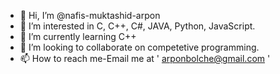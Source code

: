 - 👋 Hi, I’m @nafis-muktashid-arpon
- 👀 I’m interested in C, C++, C#, JAVA, Python, JavaScript. 
- 🌱 I’m currently learning C++
- 💞️ I’m looking to collaborate on competetive programming.
- 📫 How to reach me-Email me at ' arponbolche@gmail.com '

<!---
nafis-muktashid-arpon/nafis-muktashid-arpon is a ✨ special ✨ repository because its `README.md` (this file) appears on your GitHub profile.
You can click the Preview link to take a look at your changes.
--->
